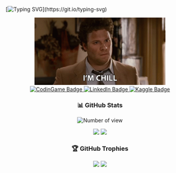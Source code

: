 [![Typing SVG](https://readme-typing-svg.herokuapp.com?font=Fira+Code&weight=500&size=18&duration=3000&pause=1000&center=true&vCenter=true&width=700&height=40&lines=Hi+%F0%9F%98%80!+I'm+Toavina+Razakarivony;)](https://git.io/typing-svg)
<div align="center">
   <img src="https://github.com/ToavinaGitHub/ToavinaGitHub/blob/main/im-chill-im-as-chill-as-a-cucumber.gif" width="350"/>
</div>
<div align="center">
  <div>
    <a href="https://m.me/Toavina.godatesgaming">
      <img src="https://img.shields.io/badge/Messenger-006AFF?logo=messenger&logoColor=white" alt="CodinGame Badge"/>
    </a>
    <a href="https://www.linkedin.com/in/toavina-razakarivony-b108ab24a/">
      <img src="https://img.shields.io/badge/LinkedIn-blue?logo=linkedin&logoColor=white" alt="LinkedIn Badge"/>
    </a>
     <a href="https://www.kaggle.com/toavina2078">
      <img src="https://img.shields.io/badge/Kaggle-20BEFF?logo=kaggle&logoColor=white" alt="Kaggle Badge"/>
    </a>
  </div>
</div>

<div align="center">
  <h3>📊 GitHub Stats</h3>

  <img src="https://komarev.com/ghpvc/?username=ToavinaGitHub&color=red&style=flat" alt="Number of view"/>

  [![](https://github-readme-streak-stats.herokuapp.com/?user=ToavinaGitHub&theme=dracula&hide_border=false#gh-dark-mode-only)](https://github-readme-streak-stats.herokuapp.com/?user=ToavinaGitHub&theme=tokyonight&hide_border=false#gh-dark-mode-only)
  [![](https://github-readme-streak-stats.herokuapp.com/?user=ToavinaGitHub&theme=adluin#gh-light-mode-only)](https://github-readme-streak-stats.herokuapp.com/?user=ToavinaGitHub&theme=tokyolight&hide_border=false#gh-light-mode-only)

</div>
<div align="center">
  <h3>🏆 GitHub Trophies</h3>

[![](https://github-profile-trophy.vercel.app/?username=ToavinaGitHub&theme=dracula&no-frame=false&no-bg=false&margin-w=4#gh-dark-mode-only)](https://github-profile-trophy.vercel.app/?username=ToavinaGitHub&theme=tokyonight&no-frame=false&no-bg=false&margin-w=4#gh-dark-mode-only)
[![](https://github-profile-trophy.vercel.app/?username=ToavinaGitHub&theme=adluin&no-frame=false&no-bg=true&margin-w=4#gh-light-mode-only)](https://github-profile-trophy.vercel.app/?username=ToavinaGitHub&theme=tokyolight&no-frame=false&no-bg=false&margin-w=4#gh-light-mode-only)

</div>

<!--
**ToavinaGitHub/ToavinaGitHub** is a ✨ _special_ ✨ repository because its `README.md` (this file) appears on your GitHub profile.

Here are some ideas to get you started:


- 👯 I’m looking to collaborate on ...
- 🤔 I’m looking for help with ...
- 💬 Ask me about ...
- 📫 How to reach me: ...
- 😄 Pronouns: ...
- ⚡ Fun fact: ...
🔭 I’m currently working on BMW mobile app for BMW lovers

🌱 I’m currently learning machine learning
-->

